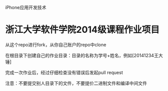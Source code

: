 iPhone应用开发技术

浙江大学软件学院2014级课程作业项目
==========
从这个repo进行fork，从你自己账户的repo中clone

在根目录下创建自己的作业目录：目录的名称为学号+姓名，例如[20141234王大锤]

完成一次作业后，经过仔细检查没有错误后发起pull request

注意：不要提交别人目录下的文件，不要提价二进制文件和编译中间文件

